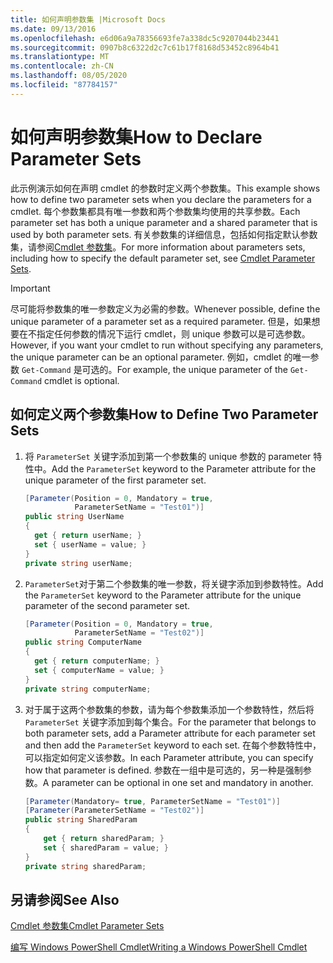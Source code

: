 ```yaml
---
title: 如何声明参数集 |Microsoft Docs
ms.date: 09/13/2016
ms.openlocfilehash: e6d06a9a78356693fe7a338dc5c9207044b23441
ms.sourcegitcommit: 0907b8c6322d2c7c61b17f8168d53452c8964b41
ms.translationtype: MT
ms.contentlocale: zh-CN
ms.lasthandoff: 08/05/2020
ms.locfileid: "87784157"
---
```

# <a name="how-to-declare-parameter-sets"></a><span data-ttu-id="2852e-102">如何声明参数集</span><span class="sxs-lookup"><span data-stu-id="2852e-102">How to Declare Parameter Sets</span></span>

<span data-ttu-id="2852e-103">此示例演示如何在声明 cmdlet 的参数时定义两个参数集。</span><span class="sxs-lookup"><span data-stu-id="2852e-103">This example shows how to define two parameter sets when you declare the parameters for a cmdlet.</span></span> <span data-ttu-id="2852e-104">每个参数集都具有唯一参数和两个参数集均使用的共享参数。</span><span class="sxs-lookup"><span data-stu-id="2852e-104">Each parameter set has both a unique parameter and a shared parameter that is used by both parameter sets.</span></span> <span data-ttu-id="2852e-105">有关参数集的详细信息，包括如何指定默认参数集，请参阅[Cmdlet 参数集](./cmdlet-parameter-sets.md)。</span><span class="sxs-lookup"><span data-stu-id="2852e-105">For more information about parameters sets, including how to specify the default parameter set, see [Cmdlet Parameter Sets](./cmdlet-parameter-sets.md).</span></span>

> [!IMPORTANT]
> <span data-ttu-id="2852e-106">尽可能将参数集的唯一参数定义为必需的参数。</span><span class="sxs-lookup"><span data-stu-id="2852e-106">Whenever possible, define the unique parameter of a parameter set as a required parameter.</span></span> <span data-ttu-id="2852e-107">但是，如果想要在不指定任何参数的情况下运行 cmdlet，则 unique 参数可以是可选参数。</span><span class="sxs-lookup"><span data-stu-id="2852e-107">However, if you want your cmdlet to run without specifying any parameters, the unique parameter can be an optional parameter.</span></span> <span data-ttu-id="2852e-108">例如，cmdlet 的唯一参数 `Get-Command` 是可选的。</span><span class="sxs-lookup"><span data-stu-id="2852e-108">For example, the unique parameter of the `Get-Command` cmdlet is optional.</span></span>

## <a name="how-to-define-two-parameter-sets"></a><span data-ttu-id="2852e-109">如何定义两个参数集</span><span class="sxs-lookup"><span data-stu-id="2852e-109">How to Define Two Parameter Sets</span></span>

1. <span data-ttu-id="2852e-110">将 `ParameterSet` 关键字添加到第一个参数集的 unique 参数的 parameter 特性中。</span><span class="sxs-lookup"><span data-stu-id="2852e-110">Add the `ParameterSet` keyword to the Parameter attribute for the unique parameter of the first parameter set.</span></span>

   ```csharp
   [Parameter(Position = 0, Mandatory = true,
              ParameterSetName = "Test01")]
   public string UserName
   {
     get { return userName; }
     set { userName = value; }
   }
   private string userName;
   ```

2. <span data-ttu-id="2852e-111">`ParameterSet`对于第二个参数集的唯一参数，将关键字添加到参数特性。</span><span class="sxs-lookup"><span data-stu-id="2852e-111">Add the `ParameterSet` keyword to the Parameter attribute for the unique parameter of the second parameter set.</span></span>

   ```csharp
   [Parameter(Position = 0, Mandatory = true,
              ParameterSetName = "Test02")]
   public string ComputerName
   {
     get { return computerName; }
     set { computerName = value; }
   }
   private string computerName;
   ```

3. <span data-ttu-id="2852e-112">对于属于这两个参数集的参数，请为每个参数集添加一个参数特性，然后将 `ParameterSet` 关键字添加到每个集合。</span><span class="sxs-lookup"><span data-stu-id="2852e-112">For the parameter that belongs to both parameter sets, add a Parameter attribute for each parameter set and then add the `ParameterSet` keyword to each set.</span></span> <span data-ttu-id="2852e-113">在每个参数特性中，可以指定如何定义该参数。</span><span class="sxs-lookup"><span data-stu-id="2852e-113">In each Parameter attribute, you can specify how that parameter is defined.</span></span> <span data-ttu-id="2852e-114">参数在一组中是可选的，另一种是强制参数。</span><span class="sxs-lookup"><span data-stu-id="2852e-114">A parameter can be optional in one set and mandatory in another.</span></span>

   ```csharp
   [Parameter(Mandatory= true, ParameterSetName = "Test01")]
   [Parameter(ParameterSetName = "Test02")]
   public string SharedParam
   {
       get { return sharedParam; }
       set { sharedParam = value; }
   }
   private string sharedParam;
   ```

## <a name="see-also"></a><span data-ttu-id="2852e-115">另请参阅</span><span class="sxs-lookup"><span data-stu-id="2852e-115">See Also</span></span>

[<span data-ttu-id="2852e-116">Cmdlet 参数集</span><span class="sxs-lookup"><span data-stu-id="2852e-116">Cmdlet Parameter Sets</span></span>](./cmdlet-parameter-sets.md)

[<span data-ttu-id="2852e-117">编写 Windows PowerShell Cmdlet</span><span class="sxs-lookup"><span data-stu-id="2852e-117">Writing a Windows PowerShell Cmdlet</span></span>](./writing-a-windows-powershell-cmdlet.md)
